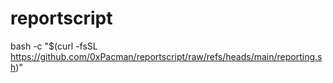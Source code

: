 # reportscript


bash -c "$(curl -fsSL https://github.com/0xPacman/reportscript/raw/refs/heads/main/reporting.sh)"
